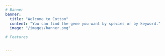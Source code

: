 ```yaml
---
# Banner
banner:
  title: "Welcome to Cotton"
  content: "You can find the gene you want by species or by keyword."
  image: "/images/banner.png"

# Features

 
---
```


